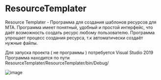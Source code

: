 # ResourceTemplater
Resource Templater - Программа для создания шаблонов ресурсов для MTA.
Программа имеет понятный, удобный и простой интерфейс, что даёт возможность создать ресурс любому пользователю.
Программа упрощает процесс создания ресурса, т.к автоматически создаёт нужные файлы.

Для запуска проекта ( не программы ) потребуется Visual Studio 2019
Программа находится по пути ResourceTemplater/ResourceTemplater/bin/Debug/

![image](https://user-images.githubusercontent.com/33997732/135401115-a8d30935-4a03-4a2e-97c8-f767b11765ee.png)
